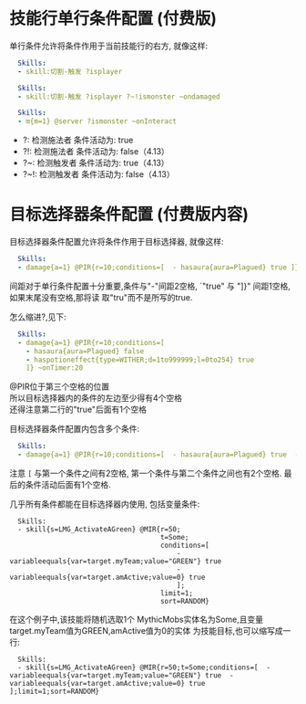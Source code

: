 技能行单行条件配置 (付费版)
=============================================

单行条件允许将条件作用于当前技能行的右方, 就像这样:
```yml
  Skills:
  - skill:切割-触发 ?isplayer
```
```yml
  Skills:
  - skill:切割-触发 ?isplayer ?~!ismonster ~ondamaged
```
```yml
  Skills:
  - m{m=1} @server ?ismonster ~onInteract
```
* ?: 检测施法者 条件活动为: true  
* ?!: 检测施法者 条件活动为: false（4.13）
* ?~: 检测触发者 条件活动为: true（4.13）
* ?~!: 检测触发者 条件活动为: false（4.13）


目标选择器条件配置 **(付费版内容)**
=============================================

目标选择器条件配置允许将条件作用于目标选择器, 就像这样:
```yml
  Skills:
  - damage{a=1} @PIR{r=10;conditions=[  - hasaura{aura=Plagued} true ]} ~onTimer:20
```
间距对于单行条件配置十分重要,条件与"-"间距2空格, `"true" 与 "]}" 间距1空格,如果末尾没有空格,那将读
取"tru"而不是所写的true.

怎么缩进?,见下:
```yml
  Skills:
  - damage{a=1} @PIR{r=10;conditions=[
    - hasaura{aura=Plagued} false
    - haspotioneffect{type=WITHER;d=1to999999;l=0to254} true 
    ]} ~onTimer:20
```

@PIR位于第三个空格的位置  
所以目标选择器内的条件的左边至少得有4个空格  
还得注意第二行的"true"后面有1个空格

目标选择器条件配置内包含多个条件:
```yml
  Skills:
  - damage{a=1} @PIR{r=10;conditions=[  - hasaura{aura=Plagued} true  - haspotioneffect{type=WITHER;d=1to999999;l=0to254} true ]} ~onTimer:20
```
注意 ``[`` 与第一个条件之间有2空格, 第一个条件与第二个条件之间也有2个空格. 最后的条件活动后面有1个空格. 

几乎所有条件都能在目标选择器内使用, 包括变量条件:

```
  Skills:
  - skill{s=LMG_ActivateAGreen} @MIR{r=50;
                                     t=Some;
                                     conditions=[
                                         - variableequals{var=target.myTeam;value="GREEN"} true
                                         - variableequals{var=target.amActive;value=0} true 
                                         ];
                                     limit=1;
                                     sort=RANDOM}
```
在这个例子中,该技能将随机选取1个 MythicMobs实体名为Some,且变量target.myTeam值为GREEN,amActive值为0的实体
为技能目标,也可以缩写成一行:
```
  Skills:
  - skill{s=LMG_ActivateAGreen} @MIR{r=50;t=Some;conditions=[  - variableequals{var=target.myTeam;value="GREEN"} true  - variableequals{var=target.amActive;value=0} true ];limit=1;sort=RANDOM}
```